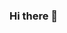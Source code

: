 ### Hi there 👋

<!--

Here are some ideas to get you started:

- 🔭 I’m currently working on <br?>
- 🌱 I’m currently learning Python and SQL<br?>
- 👯 I’m looking to collaborate on <br?>
- 🤔 I’m looking for help with Javascript<br?>
- 💬 Ask me about Physics<br?>
- 📫 How to reach me: mail me at- akstral69@gmail.com<br?>
- 😄 Pronouns: he/him<br?>
- ⚡ Fun fact: I can switch personalities(sometimes)<br?>
-->
